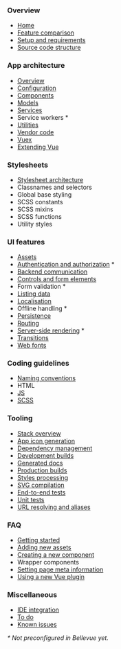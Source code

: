 
### Overview

- [Home](README.md)
- [Feature comparison](overview/comparison.md)
- [Setup and requirements](overview/setup.md)
- [Source code structure](overview/source.md)

### App architecture

- [Overview](app/overview.md)
- [Configuration](app/config.md)
- [Components](app/components.md)
- [Models](app/models.md)
- [Services](app/services.md)
- Service workers *
- [Utilities](app/utilities.md)
- [Vendor code](app/vendor.md)
- [Vuex](app/vuex.md)
- [Extending Vue](app/vue.md)

### Stylesheets

- [Stylesheet architecture](stylesheets/stylesheet-architecture.md)
- Classnames and selectors<!-- (ui/style-selectors.md) -->
- Global base styling<!-- (ui/global-styles.md) -->
- SCSS constants<!-- (ui/style-constants.md) -->
- SCSS mixins<!-- (ui/scss-mixins.md) -->
- SCSS functions<!-- (ui/scss-functions.md) -->
- Utility styles<!-- (ui/utility-styles.md) -->

### UI features

- [Assets](ui/assets.md)
- [Authentication and authorization](ui/auth.md) *
- [Backend communication](ui/http.md)
- [Controls and form elements](ui/controls.md)
- Form validation<!-- (ui/form-validation.md) --> *
- [Listing data](ui/lists.md)
- [Localisation](ui/localisation.md)
- Offline handling *
- [Persistence](ui/persistence.md)
- [Routing](ui/routing.md)
- [Server-side rendering](ui/ssr.md) *
- [Transitions](ui/transitions.md)
- [Web fonts](ui/webfonts.md)

### Coding guidelines

- [Naming conventions](conventions/naming.md)
- HTML
- [JS](conventions/js.md)
- [SCSS](conventions/scss.md)

### Tooling

- [Stack overview](tooling/stack.md)
- [App icon generation](tooling/app-icons.md)
- [Dependency management](tooling/dependencies.md)
- [Development builds](tooling/development.md)
- [Generated docs](tooling/docs.md)
- [Production builds](tooling/production.md)
- [Styles processing](tooling/styles.md)
- [SVG compilation](tooling/svg-compilation.md)
- [End-to-end tests](tooling/e2e-tests.md)
- [Unit tests](tooling/unit-tests.md)
- [URL resolving and aliases](tooling/urls.md)

### FAQ

- [Getting started](faq/getting-started.md)
- [Adding new assets](faq/new-assets.md)
- [Creating a new component](faq/creating-components.md)
- Wrapper components
- [Setting page meta information](faq/meta.md)
- [Using a new Vue plugin](faq/vue-plugins.md)

### Miscellaneous

- [IDE integration](misc/ide.md)
- [To do](misc/todo.md)
- [Known issues](misc/known-issues.md)

_* Not preconfigured in Bellevue yet._
